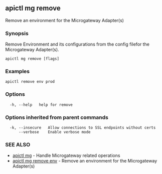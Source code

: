 ## apictl mg remove

Remove an environment for the Microgateway Adapter(s)

### Synopsis

Remove Environment and its configurations from the config filefor the Microgateway Adapter(s).

```
apictl mg remove [flags]
```

### Examples

```
apictl remove env prod
```

### Options

```
  -h, --help   help for remove
```

### Options inherited from parent commands

```
  -k, --insecure   Allow connections to SSL endpoints without certs
      --verbose    Enable verbose mode
```

### SEE ALSO

* [apictl mg](apictl_mg.md)	 - Handle Microgateway related operations
* [apictl mg remove env](apictl_mg_remove_env.md)	 - Remove an environment for the Microgateway Adapter(s)

